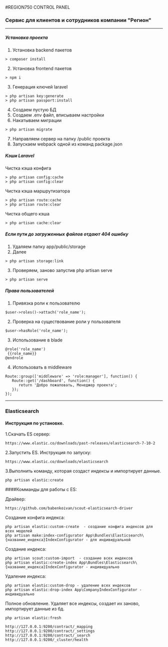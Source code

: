 #REGION750 CONTROL PANEL

### Сервис для клиентов и сотрудников компании "Регион"

---

##### Установка проекта

1. Установка backend пакетов
```
> composer install
```  
2. Установка frontend пакетов
```
> npm i
```  
3. Генерация ключей laravel
```
> php artisan key:generate
> php artisan passport:install
```
4. Создаем пустую БД
5. Создаем .env файл, вписываем настройки
6. Накатываем миграции
```
> php artisan migrate
```
7. Направляем сервер на папку /public проекта
8. Запускаем webpack одной из команд package.json


##### Кэши Laravel

Чистка кэша конфига
```
> php artisan config:cache  
> php artisan config:clear  
```    

Чистка кэша маршрутизатора  
```
> php artisan route:cache  
> php artisan route:clear  
```    

Чистка общего кэша  
```
> php artisan cache:clear  
```    

##### Если пути до загруженных файлов отдают 404 ошибку

1. Удаляем папку app/public/storage
2. Далее 
```
> php artisan storage:link  
```    
3. Проверяем, заново запустив php artisan serve
```
> php artisan serve  
```

##### Права пользователей
1. Привязка роли к пользователю
```
$user->roles()->attach('role_name');
```
2. Проверка на существование роли у пользователя
```
$user->hasRole('role_name');
```
3. Использование в blade
```
@role('role_name')
 {{role_name}}
@endrole 
```
4. Использовать в middleware
```
Route::group(['middleware' => 'role:manager'], function() {
   Route::get('/dashboard', function() {
      return 'Добро пожаловать, Менеджер проекта';
   });
});
```

--------------------------------------------------------------------------------------------

### Elasticsearch

#### Инструкция по установке.
1.Скачать ES сервер:
````
https://www.elastic.co/downloads/past-releases/elasticsearch-7-10-2
````

2.Запустить ES. Инструкция по запуску:
````
https://www.elastic.co/downloads/elasticsearch
````

3.Выполнить команду, которая создаст индексы и импортирует данные. 
```
php artisan elastic:create 
```

####Комманды для работы с ES: 

Драйвер:
````
https://github.com/babenkoivan/scout-elasticsearch-driver
````

Создание конфига индекса:
````
php artisan elastic:custom-create  - создание конфига индексов для всех моделей
php artisan make:index-configurator App\Bundles\Elasticsearch\{название_индекса}IndexConfigurator - для индивидуальной
````

Создание индекса:
```
php artisan scout:custom-import  - создание всех индексов
php artisan elastic:create-index App\Bundles\Elasticsearch\{название_индекса}IndexConfigurator - индивидуально
```

Удаление индекса:
```
php artisan elastic:custom-drop - удаление всех индексов
php artisan elastic:drop-index App\CompanyIndexConfigurator - индивидуально
```

Полное обновление. Удаляет все индексы, создает их заново, импортирует данные из бд.
```
php artisan elastic:fresh 
```

```
http://127.0.0.1:9200/contract/_mapping
http://127.0.0.1:9200/contract/_settings
http://127.0.0.1:9200/contract/_search
http://127.0.0.1:9200/_cluster/health
```
